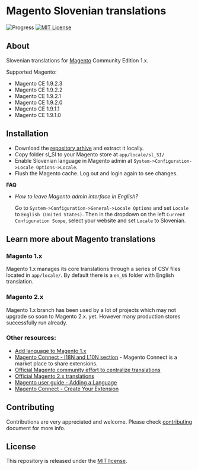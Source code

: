 # Magento Slovenian translations

![Progress](http://progressed.io/bar/100?title=completed)
[![MIT License](https://img.shields.io/badge/license-MIT-blue.svg)](LICENSE)


## About

Slovenian translations for [Magento](https://magento.com/) Community Edition 1.x.

Supported Magento:

* Magento CE 1.9.2.3
* Magento CE 1.9.2.2
* Magento CE 1.9.2.1
* Magento CE 1.9.2.0
* Magento CE 1.9.1.1
* Magento CE 1.9.1.0


## Installation

* Download the [repository arhive](https://github.com/symfony-si/magento-sl_SI/archive/master.zip)
  and extract it locally.
* Copy folder sl_SI to your Magento store at `app/locale/sl_SI/`
* Enable Slovenian language in Magento admin at `System->Configuration->Locale Options->Locale`.
* Flush the Magento cache. Log out and login again to see changes.

**FAQ**

* *How to leave Magento admin interface in English?*

  Go to `System->Configuration->General->Locale Options` and set `Locale` to
  `English (United States)`. Then in the dropdown on the left
  `Current Configuration Scope`, select your website and set `Locale` to Slovenian.


## Learn more about Magento translations

### Magento 1.x

Magento 1.x manages its core
translations through a series of CSV files located in `app/locale/`. By default there
is a `en_US` folder with English translation.

### Magento 2.x

Magento 1.x branch has been used by a lot of projects which may not upgrade so
soon to Magento 2.x. yet. However many production stores successfully run already.

### Other resources:

* [Add language to Magento 1.x](http://merch.docs.magento.com/ce/user_guide/store-operations/language-add.html)
* [Magento Connect - I18N and L10N section](https://www.magentocommerce.com/magento-connect/customer-experience/internationalization-localization.html) - Magento Connect is a market place to share extensions.
* [Official Magento community effort to centralize translations](https://crowdin.com/project/magento-1)
* [Official Magento 2.x translations](https://crowdin.com/project/magento-2)
* [Magento user guide - Adding a Language](http://merch.docs.magento.com/ce/user_guide/store-operations/language-add.html)
* [Magento Connect - Create Your Extension](https://www.magentocommerce.com/magento-connect/create_your_extension/)


## Contributing

Contributions are very appreciated and welcome. Please check [contributing](CONTRIBUTING.md)
document for more info.


## License

This repository is released under the [MIT license](LICENSE).
